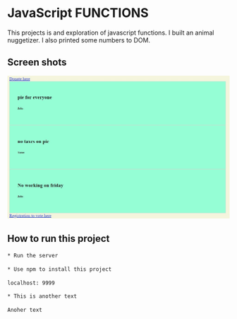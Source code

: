 # JavaScript FUNCTIONS

This projects is and exploration of javascript functions. I built an animal nuggetizer. I also printed some numbers to DOM.

## Screen shots
![main screen shot](./screenshots/1capture.jpg)


## How to run this project

```sh
* Run the server
```
 

```sh
* Use npm to install this project
```

```
localhost: 9999
```

```sh
* This is another text
```

```sh
Anoher text
```